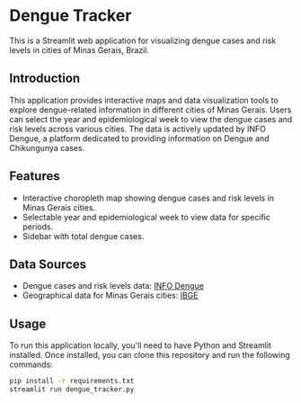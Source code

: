 # Dengue Tracker

This is a Streamlit web application for visualizing dengue cases and risk levels in cities of Minas Gerais, Brazil.

## Introduction

This application provides interactive maps and data visualization tools to explore dengue-related information in different cities of Minas Gerais. Users can select the year and epidemiological week to view the dengue cases and risk levels across various cities. The data is actively updated by INFO Dengue, a platform dedicated to providing information on Dengue and Chikungunya cases.

## Features

- Interactive choropleth map showing dengue cases and risk levels in Minas Gerais cities.
- Selectable year and epidemiological week to view data for specific periods.
- Sidebar with total dengue cases.

## Data Sources

- Dengue cases and risk levels data: [INFO Dengue](https://info.dengue.mat.br/)
- Geographical data for Minas Gerais cities: [IBGE](https://www.ibge.gov.br/)

## Usage

To run this application locally, you'll need to have Python and Streamlit installed. Once installed, you can clone this repository and run the following commands:

```bash
pip install -r requirements.txt
streamlit run dengue_tracker.py

